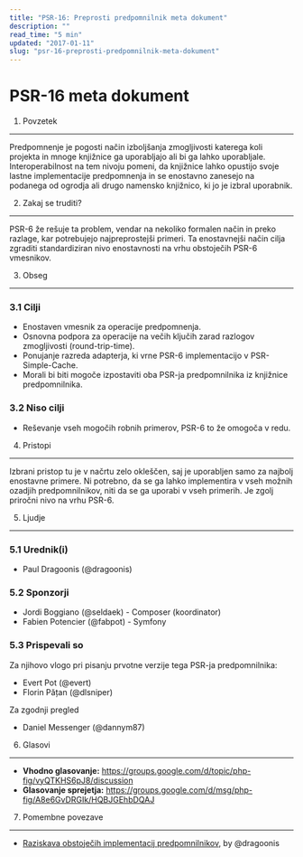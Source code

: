 ```yaml
---
title: "PSR-16: Preprosti predpomnilnik meta dokument"
description: ""
read_time: "5 min"
updated: "2017-01-11"
slug: "psr-16-preprosti-predpomnilnik-meta-dokument"
---
```


PSR-16 meta dokument
====================

1. Povzetek
-----------

Predpomnenje je pogosti način izboljšanja zmogljivosti katerega koli projekta in
mnoge knjižnice ga uporabljajo ali bi ga lahko uporabljale. Interoperabilnost na tem nivoju
pomeni, da knjižnice lahko opustijo svoje lastne implementacije predpomnenja in se enostavno zanesejo
na podanega od ogrodja ali drugo namensko knjižnico, ki jo je izbral uporabnik.


2. Zakaj se truditi?
--------------------

PSR-6 že rešuje ta problem, vendar na nekoliko formalen način in preko razlage,
kar potrebujejo najpreprostejši primeri. Ta enostavnejši način cilja zgraditi
standardiziran nivo enostavnosti na vrhu obstoječih PSR-6 vmesnikov.


3. Obseg
--------

### 3.1 Cilji

* Enostaven vmesnik za operacije predpomnenja.
* Osnovna podpora za operacije na večih ključih zarad razlogov
  zmogljivosti (round-trip-time).
* Ponujanje razreda adapterja, ki vrne PSR-6 implementacijo v
  PSR-Simple-Cache.
* Morali bi biti mogoče izpostaviti oba PSR-ja predpomnilnika iz knjižnice predpomnilnika.

### 3.2 Niso cilji

* Reševanje vseh mogočih robnih primerov, PSR-6 to že omogoča v redu.


4. Pristopi
-----------

Izbrani pristop tu je v načrtu zelo okleščen, saj je uporabljen
samo za najbolj enostavne primere. Ni potrebno, da se ga lahko implementira v
vseh možnih ozadjih predpomnilnikov, niti da se ga uporabi v vseh primerih. Je zgolj
priročni nivo na vrhu PSR-6.


5. Ljudje
---------

### 5.1 Urednik(i)

* Paul Dragoonis (@dragoonis)

### 5.2 Sponzorji

* Jordi Boggiano (@seldaek) - Composer (koordinator)
* Fabien Potencier (@fabpot) - Symfony

### 5.3 Prispevali so

Za njihovo vlogo pri pisanju prvotne verzije tega PSR-ja predpomnilnika:

* Evert Pot (@evert)
* Florin Pățan (@dlsniper)

Za zgodnji pregled

* Daniel Messenger (@dannym87)


6. Glasovi
--------

* **Vhodno glasovanje:**  https://groups.google.com/d/topic/php-fig/vyQTKHS6pJ8/discussion
* **Glasovanje sprejetja:**  https://groups.google.com/d/msg/php-fig/A8e6GvDRGIk/HQBJGEhbDQAJ


7. Pomembne povezave
--------------------

* [Raziskava obstoječih implementacij predpomnilnikov][1], by @dragoonis

[1]: https://docs.google.com/spreadsheet/ccc?key=0Ak2JdGialLildEM2UjlOdnA4ekg3R1Bfeng5eGlZc1E#gid=0
